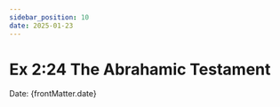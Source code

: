 ```yaml
---
sidebar_position: 10
date: 2025-01-23
---
```


# Ex 2:24 The Abrahamic Testament

<p>Date: {frontMatter.date}</p>